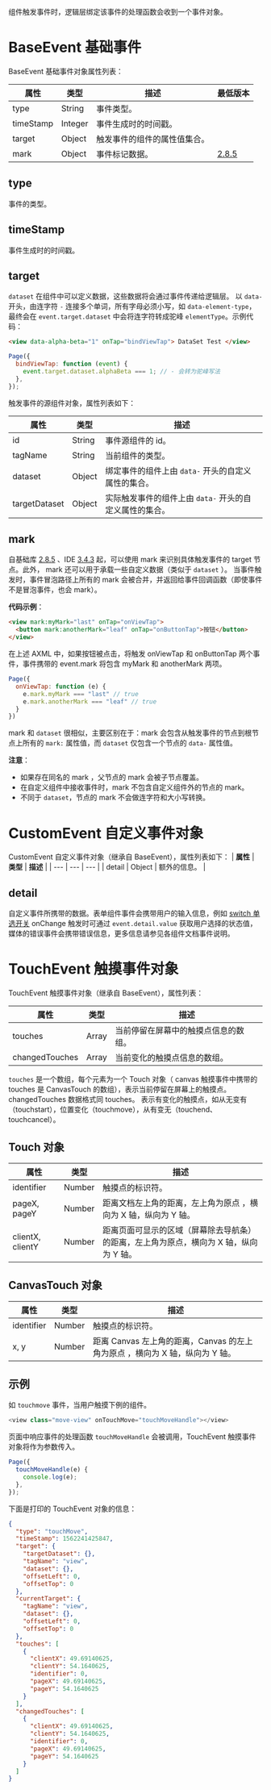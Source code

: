 组件触发事件时，逻辑层绑定该事件的处理函数会收到一个事件对象。

# BaseEvent 基础事件

BaseEvent 基础事件对象属性列表：

| **属性**  | **类型** | **描述**                     | **最低版本**                     |
| --------- | -------- | ---------------------------- |---------------------------- |
| type      | String   | 事件类型。                   |                   |
| timeStamp | Integer  | 事件生成时的时间戳。         |                  |
| target    | Object   | 触发事件的组件的属性值集合。 |                  |
| mark      | Object   | 事件标记数据。            |  [2.8.5](https://opendocs.alipay.com/mini/framework/lib)   |

## type

事件的类型。

## timeStamp

事件生成时的时间戳。

## target

`dataset` 在组件中可以定义数据，这些数据将会通过事件传递给逻辑层。 以 `data-` 开头，由连字符 `-` 连接多个单词，所有字母必须小写，如 `data-element-type`，最终会在 `event.target.dataset` 中会将连字符转成驼峰 `elementType`。示例代码：

```html
<view data-alpha-beta="1" onTap="bindViewTap"> DataSet Test </view>
```

```javascript
Page({
  bindViewTap: function (event) {
    event.target.dataset.alphaBeta === 1; // - 会转为驼峰写法
  },
});
```

触发事件的源组件对象，属性列表如下：

| **属性** | **类型** | **描述** |
| --- | --- | --- |
| id | String | 事件源组件的 id。 |
| tagName | String | 当前组件的类型。 |
| dataset | Object | 绑定事件的组件上由 `data-` 开头的自定义属性的集合。 |
| targetDataset | Object | 实际触发事件的组件上由 `data-` 开头的自定义属性的集合。 |

## mark
自基础库 [2.8.5](https://opendocs.alipay.com/mini/framework/lib) 、IDE [3.4.3](https://opendocs.alipay.com/mini/ide/download) 起，可以使用 mark 来识别具体触发事件的 target 节点。此外， mark 还可以用于承载一些自定义数据（类似于 `dataset` ）。
当事件触发时，事件冒泡路径上所有的 mark 会被合并，并返回给事件回调函数（即使事件不是冒泡事件，也会 mark）。

**代码示例**：
```html
<view mark:myMark="last" onTap="onViewTap">
  <button mark:anotherMark="leaf" onTap="onButtonTap">按钮</button>
</view> 
```
在上述 AXML 中，如果按钮被点击，将触发 onViewTap 和 onButtonTap 两个事件，事件携带的 event.mark 将包含 myMark 和 anotherMark 两项。
```javascript
Page({
  onViewTap: function (e) {
    e.mark.myMark === "last" // true     
    e.mark.anotherMark === "leaf" // true  
  }
})
```
mark 和 `dataset` 很相似，主要区别在于：mark 会包含从触发事件的节点到根节点上所有的 `mark:` 属性值，而 `dataset` 仅包含一个节点的 `data-` 属性值。

**注意**：
- 如果存在同名的 mark ，父节点的 mark 会被子节点覆盖。
- 在自定义组件中接收事件时，mark 不包含自定义组件外的节点的 mark。
- 不同于 `dataset`，节点的 mark 不会做连字符和大小写转换。

# CustomEvent 自定义事件对象

CustomEvent 自定义事件对象（继承自 BaseEvent），属性列表如下： | **属性** | **类型** | **描述** | | --- | --- | --- | | detail | Object | 额外的信息。 |

## detail

自定义事件所携带的数据。表单组件事件会携带用户的输入信息，例如 [switch 单选开关](https://opendocs.alipay.com/mini/component/switch) onChange 触发时可通过 `event.detail.value` 获取用户选择的状态值，媒体的错误事件会携带错误信息，更多信息请参见各组件文档事件说明。

# TouchEvent 触摸事件对象

TouchEvent 触摸事件对象（继承自 BaseEvent），属性列表：

| **属性**       | **类型** | **描述**                             |
| -------------- | -------- | ------------------------------------ |
| touches        | Array    | 当前停留在屏幕中的触摸点信息的数组。 |
| changedTouches | Array    | 当前变化的触摸点信息的数组。         |

`touches` 是一个数组，每个元素为一个 Touch 对象（ canvas 触摸事件中携带的 touches 是 CanvasTouch 的数组），表示当前停留在屏幕上的触摸点。 changedTouches 数据格式同 touches。 表示有变化的触摸点，如从无变有（touchstart），位置变化（touchmove），从有变无（touchend、touchcancel）。

## Touch 对象

| **属性** | **类型** | **描述** |
| --- | --- | --- |
| identifier | Number | 触摸点的标识符。 |
| pageX, pageY | Number | 距离文档左上角的距离，左上角为原点 ，横向为 X 轴，纵向为 Y 轴。 |
| clientX, clientY | Number | 距离页面可显示的区域（屏幕除去导航条）的距离，左上角为原点，横向为 X 轴，纵向为 Y 轴。 |

## CanvasTouch 对象

| **属性** | **类型** | **描述** |
| --- | --- | --- |
| identifier | Number | 触摸点的标识符。 |
| x, y | Number | 距离 Canvas 左上角的距离，Canvas 的左上角为原点 ，横向为 X 轴，纵向为 Y 轴。 |

## 示例

如 `touchmove` 事件，当用户触摸下例的组件。

```javascript
<view class="move-view" onTouchMove="touchMoveHandle"></view>
```

页面中响应事件的处理函数 `touchMoveHandle` 会被调用，TouchEvent 触摸事件对象将作为参数传入。

```javascript
Page({
  touchMoveHandle(e) {
    console.log(e);
  },
});
```

下面是打印的 TouchEvent 对象的信息：

```json
{
  "type": "touchMove",
  "timeStamp": 1562241425847,
  "target": {
    "targetDataset": {},
    "tagName": "view",
    "dataset": {},
    "offsetLeft": 0,
    "offsetTop": 0
  },
  "currentTarget": {
    "tagName": "view",
    "dataset": {},
    "offsetLeft": 0,
    "offsetTop": 0
  },
  "touches": [
    {
      "clientX": 49.69140625,
      "clientY": 54.1640625,
      "identifier": 0,
      "pageX": 49.69140625,
      "pageY": 54.1640625
    }
  ],
  "changedTouches": [
    {
      "clientX": 49.69140625,
      "clientY": 54.1640625,
      "identifier": 0,
      "pageX": 49.69140625,
      "pageY": 54.1640625
    }
  ]
}
```
